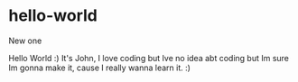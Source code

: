 # hello-world
New one

Hello World :)
  It's John, I love coding but Ive no idea abt coding but Im sure Im gonna make it, cause I really wanna learn it. :)
